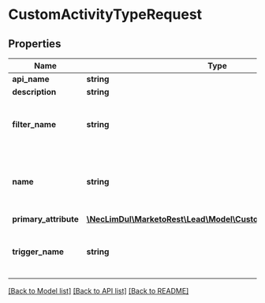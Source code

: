 # CustomActivityTypeRequest

## Properties

Name | Type | Description | Notes
------------ | ------------- | ------------- | -------------
**api_name** | **string** |  |
**description** | **string** |  | [optional]
**filter_name** | **string** | Human-readable name of the associated filter |
**name** | **string** | Human-readable display name of the activity type |
**primary_attribute** | [**\NecLimDul\MarketoRest\Lead\Model\CustomActivityTypeAttribute**](CustomActivityTypeAttribute.md) |  |
**trigger_name** | **string** | Human-readable name of the associated trigger |

[[Back to Model list]](../../README.md#models) [[Back to API list]](../../README.md#endpoints) [[Back to README]](../../README.md)
